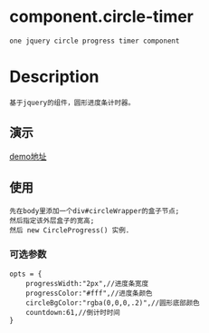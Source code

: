 # component.circle-timer
	one jquery circle progress timer component
# Description
    基于jquery的组件，圆形进度条计时器。
## 演示
   [demo地址](https://yesman0319.github.io/component.circle-timer/circle-timer.html)
## 使用
	先在body里添加一个div#circleWrapper的盒子节点;
	然后指定该外层盒子的宽高;
	然后 new CircleProgress() 实例.
### 可选参数
	opts = {
		progressWidth:"2px",//进度条宽度
		progressColor:"#fff",//进度条颜色
		circleBgColor:"rgba(0,0,0,.2)",//圆形底部颜色
		countdown:61,//倒计时时间
	}
   
